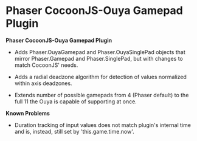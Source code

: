 Phaser CocoonJS-Ouya Gamepad Plugin
===================================

**Phaser CocoonJS-Ouya Gamepad Plugin**

- Adds Phaser.OuyaGamepad and Phaser.OuyaSinglePad objects that mirror Phaser.Gamepad and Phaser.SinglePad, but with changes to match CocoonJS' needs. 

- Adds a radial deadzone algorithm for detection of values normalized within axis deadzones.

- Extends number of possible gamepads from 4 (Phaser default) to the full 11 the Ouya is capable of supporting at once.


**Known Problems**
 - Duration tracking of input values does not match plugin's internal time and is, instead, still set by 'this.game.time.now'.
